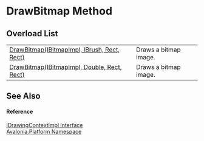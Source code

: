 # DrawBitmap Method


## Overload List
<table>
<tr>
<td><a href="M_Avalonia_Platform_IDrawingContextImpl_DrawBitmap">DrawBitmap(IBitmapImpl, IBrush, Rect, Rect)</a></td>
<td>Draws a bitmap image.</td>
</tr>
<tr>
<td><a href="M_Avalonia_Platform_IDrawingContextImpl_DrawBitmap_1">DrawBitmap(IBitmapImpl, Double, Rect, Rect)</a></td>
<td>Draws a bitmap image.</td>
</tr>
</table>

## See Also


#### Reference
<a href="T_Avalonia_Platform_IDrawingContextImpl">IDrawingContextImpl Interface</a>  
<a href="N_Avalonia_Platform">Avalonia.Platform Namespace</a>  
